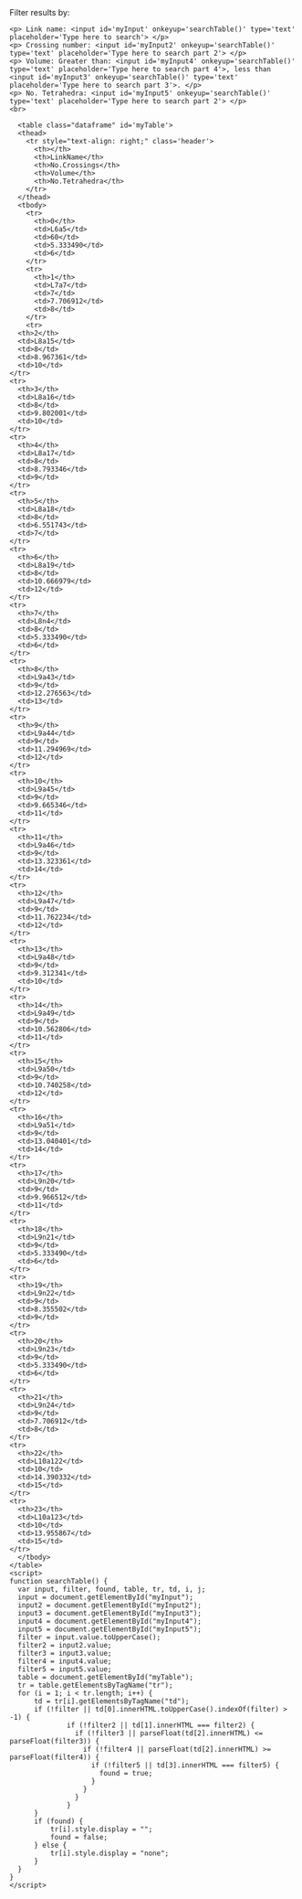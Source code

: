 <html>
<head>
<link rel="stylesheet" href="stylesheet.css">
</head>
  <body>
    <h> Filter results by: </h>
    
    <p> Link name: <input id='myInput' onkeyup='searchTable()' type='text' placeholder='Type here to search'> </p> 
    <p> Crossing number: <input id='myInput2' onkeyup='searchTable()' type='text' placeholder='Type here to search part 2'> </p>
    <p> Volume: Greater than: <input id='myInput4' onkeyup='searchTable()' type='text' placeholder='Type here to search part 4'>, less than <input id='myInput3' onkeyup='searchTable()' type='text' placeholder='Type here to search part 3'>. </p>
    <p> No. Tetrahedra: <input id='myInput5' onkeyup='searchTable()' type='text' placeholder='Type here to search part 2'> </p>
    <br>
    
      <table class="dataframe" id='myTable'>
      <thead>
        <tr style="text-align: right;" class='header'>
          <th></th>
          <th>LinkName</th>
          <th>No.Crossings</th>
          <th>Volume</th>
          <th>No.Tetrahedra</th>
        </tr>
      </thead>
      <tbody>
        <tr>
          <th>0</th>
          <td>L6a5</td>
          <td>60</td>
          <td>5.333490</td>
          <td>6</td>
        </tr>
        <tr>
          <th>1</th>
          <td>L7a7</td>
          <td>7</td>
          <td>7.706912</td>
          <td>8</td>
        </tr>
        <tr>
      <th>2</th>
      <td>L8a15</td>
      <td>8</td>
      <td>8.967361</td>
      <td>10</td>
    </tr>
    <tr>
      <th>3</th>
      <td>L8a16</td>
      <td>8</td>
      <td>9.802001</td>
      <td>10</td>
    </tr>
    <tr>
      <th>4</th>
      <td>L8a17</td>
      <td>8</td>
      <td>8.793346</td>
      <td>9</td>
    </tr>
    <tr>
      <th>5</th>
      <td>L8a18</td>
      <td>8</td>
      <td>6.551743</td>
      <td>7</td>
    </tr>
    <tr>
      <th>6</th>
      <td>L8a19</td>
      <td>8</td>
      <td>10.666979</td>
      <td>12</td>
    </tr>
    <tr>
      <th>7</th>
      <td>L8n4</td>
      <td>8</td>
      <td>5.333490</td>
      <td>6</td>
    </tr>
    <tr>
      <th>8</th>
      <td>L9a43</td>
      <td>9</td>
      <td>12.276563</td>
      <td>13</td>
    </tr>
    <tr>
      <th>9</th>
      <td>L9a44</td>
      <td>9</td>
      <td>11.294969</td>
      <td>12</td>
    </tr>
    <tr>
      <th>10</th>
      <td>L9a45</td>
      <td>9</td>
      <td>9.665346</td>
      <td>11</td>
    </tr>
    <tr>
      <th>11</th>
      <td>L9a46</td>
      <td>9</td>
      <td>13.323361</td>
      <td>14</td>
    </tr>
    <tr>
      <th>12</th>
      <td>L9a47</td>
      <td>9</td>
      <td>11.762234</td>
      <td>12</td>
    </tr>
    <tr>
      <th>13</th>
      <td>L9a48</td>
      <td>9</td>
      <td>9.312341</td>
      <td>10</td>
    </tr>
    <tr>
      <th>14</th>
      <td>L9a49</td>
      <td>9</td>
      <td>10.562806</td>
      <td>11</td>
    </tr>
    <tr>
      <th>15</th>
      <td>L9a50</td>
      <td>9</td>
      <td>10.740258</td>
      <td>12</td>
    </tr>
    <tr>
      <th>16</th>
      <td>L9a51</td>
      <td>9</td>
      <td>13.040401</td>
      <td>14</td>
    </tr>
    <tr>
      <th>17</th>
      <td>L9n20</td>
      <td>9</td>
      <td>9.966512</td>
      <td>11</td>
    </tr>
    <tr>
      <th>18</th>
      <td>L9n21</td>
      <td>9</td>
      <td>5.333490</td>
      <td>6</td>
    </tr>
    <tr>
      <th>19</th>
      <td>L9n22</td>
      <td>9</td>
      <td>8.355502</td>
      <td>9</td>
    </tr>
    <tr>
      <th>20</th>
      <td>L9n23</td>
      <td>9</td>
      <td>5.333490</td>
      <td>6</td>
    </tr>
    <tr>
      <th>21</th>
      <td>L9n24</td>
      <td>9</td>
      <td>7.706912</td>
      <td>8</td>
    </tr>
    <tr>
      <th>22</th>
      <td>L10a122</td>
      <td>10</td>
      <td>14.390332</td>
      <td>15</td>
    </tr>
    <tr>
      <th>23</th>
      <td>L10a123</td>
      <td>10</td>
      <td>13.955867</td>
      <td>15</td>
    </tr>
      </tbody>
    </table>
    <script>
    function searchTable() {
      var input, filter, found, table, tr, td, i, j;
      input = document.getElementById("myInput");
      input2 = document.getElementById("myInput2");
      input3 = document.getElementById("myInput3");
      input4 = document.getElementById("myInput4");
      input5 = document.getElementById("myInput5");
      filter = input.value.toUpperCase();
      filter2 = input2.value;
      filter3 = input3.value;
      filter4 = input4.value;
      filter5 = input5.value;
      table = document.getElementById("myTable");
      tr = table.getElementsByTagName("tr");
      for (i = 1; i < tr.length; i++) {
          td = tr[i].getElementsByTagName("td");
          if (!filter || td[0].innerHTML.toUpperCase().indexOf(filter) > -1) {
                  if (!filter2 || td[1].innerHTML === filter2) {
                    if (!filter3 || parseFloat(td[2].innerHTML) <= parseFloat(filter3)) {
                      if (!filter4 || parseFloat(td[2].innerHTML) >= parseFloat(filter4)) {
                        if (!filter5 || td[3].innerHTML === filter5) {
                          found = true;
                        }
                      }
                    }
                  }
          }
          if (found) {
              tr[i].style.display = "";
              found = false;
          } else {
              tr[i].style.display = "none";
          }
      }
    }
    </script>
  </body>
</html>
